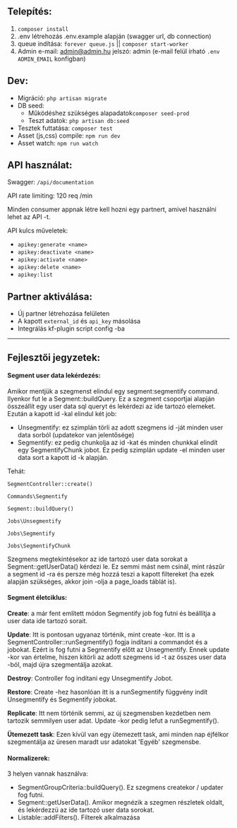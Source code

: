 Telepítés:
-
1. `composer install`
2. .env létrehozás .env.example alapján (swagger url, db connection)
3. queue indítása: `forever queue.js` || `composer start-worker`
5. Admin e-mail: admin@admin.hu jelszó: admin (e-mail felül írható `.env ADMIN_EMAIL` konfigban) 

Dev:
-
- Migráció: `php artisan migrate`
- DB seed: 
    - Működéshez szükséges alapadatok`composer seed-prod`
    - Teszt adatok: `php artisan db:seed`
- Tesztek futtatása: `composer test`
- Asset (js,css) compile: `npm run dev`
- Asset watch: `npm run watch`

API használat:
-
Swagger: `/api/documentation`

API rate limiting: 120 req /min

Minden consumer appnak létre kell hozni egy partnert, amivel használni lehet az API -t.

API kulcs műveletek:
- `apikey:generate <name>`
- `apikey:deactivate <name>`
- `apikey:activate <name>`
- `apikey:delete <name>`
- `apikey:list`

Partner aktiválása:
-
- Új partner létrehozása felületen
- A kapott `external_id` és `api_key` másolása
- Integrálás kf-plugin script config -ba

--------

Fejlesztői jegyzetek:
-

#### Segment user data lekérdezés:

Amikor mentjük a szegmenst elindul egy segment:segmentify command.
Ilyenkor fut le a Segment::buildQuery. Ez a szegment csoportjai alapján összeállít egy user data sql queryt és lekérdezi az ide tartozó elemeket.
Ezután a kapott id -kal elindul két job:
- Unsegmentify: ez szimplán törli az adott szegmens id -ját minden user data sorból (updatekor van jelentősége)
- Segmentify: ez pedig chunkolja az id -kat és minden chunkkal elindít egy SegmentifyChunk jobot. Ez pedig szimplán update -el minden user data sort a kapott id -k alapján.

Tehát:
```
SegmentController::create() 

Commands\Segmentify

Segment::buildQuery()

Jobs\Unsegmentify

Jobs\Segmentify

Jobs\SegmentifyChunk
```

Szegmens megtekintésekor az ide tartozó user data sorokat a Segment::getUserData() kérdezi le. Ez semmi mást nem csinál, mint rászűr a segment id -ra és persze még hozzá teszi a kapott filtereket (ha ezek alapján szükséges, akkor join -olja a page_loads táblát is).

#### Segment életciklus:

**Create**: a már fent említett módon Segmentify job fog futni és beállítja a user data ide tartozó sorait.

**Update**: Itt is pontosan ugyanaz történik, mint create -kor. Itt is a SegmentController::runSegmentify() fogja indítani a commandot és a jobokat. Ezért is fog futni a Segmentify előtt az Unsegmentify. Ennek update -kor van értelme, hiszen kitörli az adott szegmens id -t az összes user data -ból, majd újra szegmentálja azokat.

**Destroy**: Controller fog indítani egy Unsegmentify Jobot.

**Restore**: Create -hez hasonlóan itt is a runSegmentify függvény indít Unsegmentify és Segmentify jobokat.

**Replicate**: Itt nem történik semmi, az új szegmensben kezdetben nem tartozik semmilyen user adat. Update -kor pedig lefut a runSegmentify().

**Ütemezett task**: Ezen kívül van egy ütemezett task, ami minden nap éjfélkor szegmentálja az üresen maradt usr adatokat 'Egyéb' szegmensbe.

#### Normalizerek:

3 helyen vannak használva:
- SegmentGroupCriteria::buildQuery(). Ez szegmens createkor / updater fog futni.
- Segment::getUserData(). Amikor megnézik a szegmen részletek oldalt, és lekérdezzü az ide tartozó user data sorokat.
- Listable::addFilters(). Filterek alkalmazása
